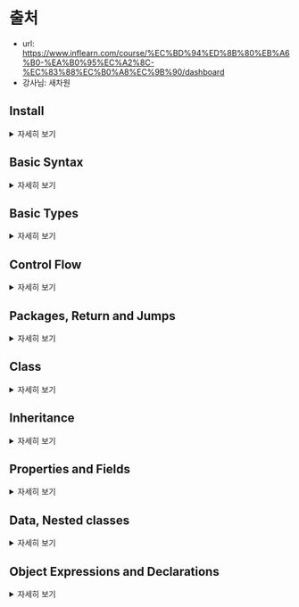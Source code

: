 
# 출처 
- url: https://www.inflearn.com/course/%EC%BD%94%ED%8B%80%EB%A6%B0-%EA%B0%95%EC%A2%8C-%EC%83%88%EC%B0%A8%EC%9B%90/dashboard
- 강사님: 새차원

## Install

<details><summary>자세히 보기</summary>

</details>

## Basic Syntax

<details><summary>자세히 보기</summary>

</details>

## Basic Types

<details><summary>자세히 보기</summary>

</details>

## Control Flow

<details><summary>자세히 보기</summary>

</details>

## Packages, Return and Jumps

<details><summary>자세히 보기</summary>

</details>

## Class

<details><summary>자세히 보기</summary>

</details>

## Inheritance

<details><summary>자세히 보기</summary>

</details>

## Properties and Fields

<details><summary>자세히 보기</summary>

</details>

## Data, Nested classes

<details><summary>자세히 보기</summary>

</details>

## Object Expressions and Declarations

<details><summary>자세히 보기</summary>

</details>